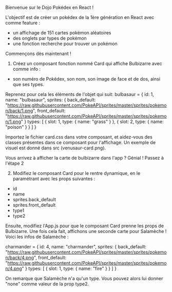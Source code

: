 Bienvenue sur le Dojo Pokédex en React !

L'objectif est de créer un pokédex de la 1ère génération en React avec comme feature :
- un affichage de 151 cartes pokémon aléatoires
- des onglets par types de pokémon
- une fonction recherche pour trouver un pokémon


Commençons dès maintenant !

1. Créez un composant fonction nommé Card qui affiche Bulbizarre avec comme info :
- son numéro de Pokédex, son nom, son image de face et de dos, ainsi que ses types.

Reprenez pour cela les éléments de l'objet qui suit: 
bulbasaur = {
    id: 1,
    name: "bulbasaur",
    sprites: {
        back_default: "https://raw.githubusercontent.com/PokeAPI/sprites/master/sprites/pokemon/back/1.png",
        front_default: "https://raw.githubusercontent.com/PokeAPI/sprites/master/sprites/pokemon/1.png"
    }
    types: [
    {
        slot: 1,
        type: {
            name: "grass"
        }
    },
    {
        slot: 2,
        type: {
            name: "poison"
        }
    }
]
}

Importez le fichier card.css dans votre composant, et aidez-vous des classes présentes dans ce composant pour l'affichage. Un exemple de visuel est donné dans src (venusaur-card.png).

Vous arrivez à afficher la carte de bulbizarre dans l'app ? Génial ! Passez à l'étape 2

2. Modifiez le composant Card pour le rentre dynamique, en le paramétrant avec les props suivantes :
- id
- name
- sprites.back_default
- sprites.front_default
- type1
- type2

Ensuite, modifiez l'App.js pour que le composant Card prenne les props de Bulbizarre. Une fois cela fait, affichons une seconde carte pour Salamèche !
Voici les infos de Salamèche :

charmander = {
    id: 4,
    name: "charmander",
    sprites: {
        back_default: "https://raw.githubusercontent.com/PokeAPI/sprites/master/sprites/pokemon/back/4.png",
        front_default: "https://raw.githubusercontent.com/PokeAPI/sprites/master/sprites/pokemon/4.png"
    }
    types: [
    {
        slot: 1,
        type: {
            name: "fire"
        }
    }
]
}

On remarque que Salamèche n'a qu'un type. Vous pouvez alors lui donner "none" comme valeur de la prop type2.
